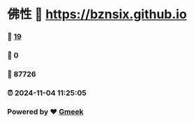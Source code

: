 # 佛性 :link: https://bznsix.github.io 
### :page_facing_up: [19](https://bznsix.github.io/tag.html) 
### :speech_balloon: 0 
### :hibiscus: 87726 
### :alarm_clock: 2024-11-04 11:25:05 
### Powered by :heart: [Gmeek](https://github.com/Meekdai/Gmeek)
